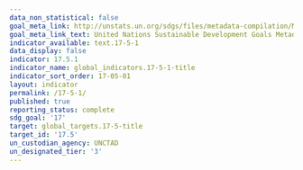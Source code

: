 ```yaml
---
data_non_statistical: false
goal_meta_link: http://unstats.un.org/sdgs/files/metadata-compilation/Metadata-Goal-17.pdf
goal_meta_link_text: United Nations Sustainable Development Goals Metadata (pdf 468kB)
indicator_available: text.17-5-1
data_display: false
indicator: 17.5.1
indicator_name: global_indicators.17-5-1-title
indicator_sort_order: 17-05-01
layout: indicator
permalink: /17-5-1/
published: true
reporting_status: complete
sdg_goal: '17'
target: global_targets.17-5-title
target_id: '17.5'
un_custodian_agency: UNCTAD
un_designated_tier: '3'
---
```


